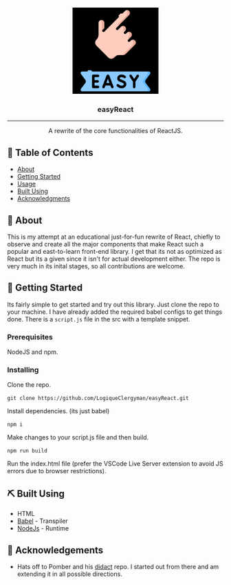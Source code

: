 <p align="center">
  <a href="" rel="noopener">
 <img width=200px height=200px src="./easy.bmp" alt="Project logo"></a>
</p>

<h3 align="center">easyReact</h3>

---

<p align="center"> A rewrite of the core functionalities of ReactJS. 
    <br> 
</p>

## 📝 Table of Contents

- [About](#about)
- [Getting Started](#getting_started)
- [Usage](#usage)
- [Built Using](#built_using)
- [Acknowledgments](#acknowledgement)

## 🧐 About <a name = "about"></a>

This is my attempt at an educational just-for-fun rewrite of React, chiefly to observe and create all the major components that make React such a popular and east-to-learn front-end library. I get that its not as optimized as React but its a given since it isn't for actual development either. The repo is very much in its inital stages, so all contributions are welcome.

## 🏁 Getting Started <a name = "getting_started"></a>

Its fairly simple to get started and try out this library. Just clone the repo to your machine. I have already added the required babel configs to get things done. There is a `script.js` file in the src with a template snippet.

### Prerequisites

NodeJS and npm.

### Installing

Clone the repo.

```
git clone https://github.com/LogiqueClergyman/easyReact.git
```

Install dependencies. (its just babel)

```
npm i
```

Make changes to your script.js file and then build.

```
npm run build
```

Run the index.html file (prefer the VSCode Live Server extension to avoid JS errors due to browser restrictions).

## ⛏️ Built Using <a name = "built_using"></a>

- HTML
- [Babel](https://babeljs.io/) - Transpiler
- [NodeJs](https://nodejs.org/en/) - Runtime

## 🎉 Acknowledgements <a name = "acknowledgement"></a>

- Hats off to Pomber and his [didact](https://github.com/pomber/didact) repo. I started out from there and am extending it in all possible directions.
